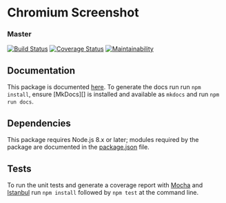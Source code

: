 # Chromium Screenshot

### Master
[![Build Status](https://travis-ci.org/christopher-evans/chromium-screenshot.svg?branch=master)](https://travis-ci.org/christopher-evans/chromium-screenshot)
[![Coverage Status](https://coveralls.io/repos/github/christopher-evans/chromium-screenshot/badge.svg?branch=master)](https://coveralls.io/github/christopher-evans/chromium-screenshot?branch=master)
[![Maintainability](https://api.codeclimate.com/v1/badges/c33ffd2289a1f3ecf8ff/maintainability)](https://codeclimate.com/github/christopher-evans/chromium-screenshot/maintainability)


## Documentation

This package is documented [here](https://christopher-evans.github.io/chromium-screenshot/).  To generate the
docs run run `npm install`, ensure [MkDocs][] is installed and available as `mkdocs` and run `npm run docs`.


## Dependencies

This package requires Node.js 8.x or later; modules required by the package are
documented in the [package.json][] file.


## Tests

To run the unit tests and generate a coverage report with [Mocha][] and [Istanbul][] run
`npm install` followed by `npm test` at the command line.



[Istanbul]: https://istanbul.js.org/
[Mocha]: https://mochajs.org/
[package.json]: ./package.json
